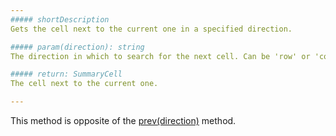 ```yaml
---
##### shortDescription
Gets the cell next to the current one in a specified direction.

##### param(direction): string
The direction in which to search for the next cell. Can be 'row' or 'column'.

##### return: SummaryCell
The cell next to the current one.

---
```

This method is opposite of the [prev(direction)](/api-reference/10%20UI%20Widgets/dxPivotGrid/5%20Summary%20Cell/prev(direction).md '/Documentation/ApiReference/UI_Widgets/dxPivotGrid/Summary_Cell/#prevdirection') method.